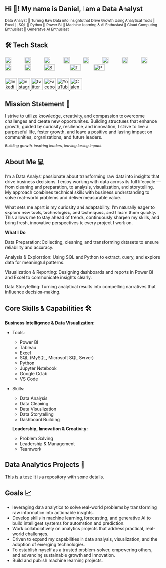 <h2 align="left">Hi 👋! My name is Daniel, I am a Data Analyst</h2>

<small>Data Analyst || Turning Raw Data into Insights that Drive Growth Using Analytical Tools || Excel || SQL || Python || Power BI || Machine Learning & AI Enthusiast || Cloud Computing Enthusiast || Generative AI Enthusiast</small>



###
## 🛠️ Tech Stack  

<div align="left">
  <img src="https://cdn.jsdelivr.net/gh/devicons/devicon/icons/python/python-original.svg" height="20" alt="python logo"  />
  <img width="35" />
  <img src="https://cdn.jsdelivr.net/gh/devicons/devicon/icons/microsoftsqlserver/microsoftsqlserver-plain.svg" height="20" alt="microsoftsqlserver logo"  />
  <img width="35" />
  <img src="https://cdn.jsdelivr.net/gh/devicons/devicon/icons/mysql/mysql-original.svg" height="20" alt="mysql logo"  />
  <img width="35" />
<!-- Power BI -->
  <img src="https://upload.wikimedia.org/wikipedia/commons/c/cf/New_Power_BI_Logo.svg" height="20" alt="Power BI logo" />
    <img width="35" />
  <img src="https://cdn.jsdelivr.net/gh/devicons/devicon/icons/vscode/vscode-original.svg" height="20" alt="VS Code logo" /> 
    <img width="35" />
  <!-- Excel -->
<img src="https://upload.wikimedia.org/wikipedia/commons/7/73/Microsoft_Excel_2013-2019_logo.svg" height="20" alt="Excel logo" />
<img width="35" />
<!-- Jupyter Notebook -->
<img src="https://upload.wikimedia.org/wikipedia/commons/3/38/Jupyter_logo.svg" height="20" alt="Jupyter Notebook logo" />
<img width="35" />
  <!-- Google Colab -->
<img src="https://colab.research.google.com/img/colab_favicon_256px.png" height="20" alt="Google Colab logo" />
<img width="35" />
  <!-- Tableau -->
<img src="https://cdn.worldvectorlogo.com/logos/tableau-software.svg" height="20" alt="Tableau logo" />
<img width="35" />
<img src="https://www.pngkey.com/png/detail/265-2659706_integrate-quickbooks-online-quickbooks-logo-transparent.png" height="20" alt="QuickBooks logo" />
<img width="35" />


  <img src="https://scikit-learn.org/stable/_static/scikit-learn-logo-small.png" height="20" width="35" alt="Scikit-learn logo" />
  <img width="40" />
  <img src="https://upload.wikimedia.org/wikipedia/commons/2/2d/Tensorflow_logo.svg" height="20" width="35" alt="TensorFlow logo" />
  <img width="35" />
  <img src="https://pytorch.org/assets/images/pytorch-logo.png" height="20" width="35" alt="PyTorch logo" />
  <img width="35" />
</div>  





###

<div align="left">
  <a href="https://www.linkedin.com/in/daddyselby/" target="_blank">
    <img src="https://img.shields.io/static/v1?message=Connect&logo=linkedin&label=LinkedIn&color=d6ce93&logoColor=white&labelColor=0077B5&style=flat" height="38" alt="linkedin logo"  />
      <!-- Instagram-->
  </a>
    <a href="https://www.instagram.com/daddyselbyds/" target="_blank">
  <img src="https://img.shields.io/static/v1?message=Connect&logo=instagram&label=Instagram&color=d6ce93&logoColor=white&labelColor=fb6f92&style=flat" height="38" alt="instagram logo"  />

   </a>
  <img src="https://img.shields.io/static/v1?message=Tweet&logo=twitter&label=Twitter&color=d6ce93&logoColor=white&labelColor=1DA1F2&style=flat" height="38" alt="twitter logo"  />
  <!-- Facebook -->
   </a>
    <a href="https://web.facebook.com/daniel.addyselby" target="_blank">
<img src="https://img.shields.io/static/v1?message=Connect&logo=facebook&label=Facebook&color=d6ce93&logoColor=white&labelColor=1877F2&style=flat" height="38" alt="Facebook logo" />

<!-- YouTube -->
<img src="https://img.shields.io/static/v1?message=Subscribe&logo=youtube&label=YouTube&color=d6ce93&logoColor=white&labelColor=FF0000&style=flat" height="38" alt="YouTube logo" />

<!-- Calendly -->
<a href="https://calendly.com/daddyselby" target="_blank">
  <img src="https://img.shields.io/static/v1?message=Schedule&logo=calendly&label=Calendly&color=d6ce93&logoColor=white&labelColor=00a2ff&style=flat" height="38" alt="Calendly logo" />
</a>

 </div>

### 

## Mission Statement 🎯 

I strive to utilize knowledge, creativity, and compassion to overcome challenges and create new opportunities. 
Building structures that enhance growth, guided by curiosity, resilience, and innovation, I strive to live a purposeful life, foster growth, and leave a positive and lasting impact on communities, organizations, and future leaders.

<sub>*Building growth, inspiring leaders, leaving lasting impact.*</sub>

 
###

## About Me :computer:

I’m a Data Analyst passionate about transforming raw data into insights that drive business decisions. I enjoy working with data across its full lifecycle — from cleaning and preparation, to analysis, visualization, and storytelling. My approach combines technical skills with business understanding to solve real-world problems and deliver measurable value.

What sets me apart is my curiosity and adaptability. I’m naturally eager to explore new tools, technologies, and techniques, and I learn them quickly. This allows me to stay ahead of trends, continuously sharpen my skills, and bring fresh, innovative perspectives to every project I work on.

**What I Do**

Data Preparation: Collecting, cleaning, and transforming datasets to ensure reliability and accuracy.

Analysis & Exploration: Using SQL and Python to extract, query, and explore data for meaningful patterns.

Visualization & Reporting: Designing dashboards and reports in Power BI and Excel to communicate insights clearly.

Data Storytelling: Turning analytical results into compelling narratives that influence decision-making.


## Core Skills & Capabilities :hammer_and_wrench: 

**Business Intelligence & Data Visualization:**
- Tools:
  - Power BI
  - Tableau
  - Excel
  - SQL (MySQL, Microsoft SQL Server)
  - Python
  - Jupyter Notebook
  - Google Colab
  - VS Code
- Skills:
  - Data Analysis
  - Data Cleaning
  - Data Visualization
  - Data Storytelling
  - Dashboard Building
  


  **Leadership, Innovation & Creativity:**
  - Problem Solving
  - Leadership & Management
  - Teamwork


## Data Analytics Projects :notebook:
[This is a test](https://github.com/DanielSelby/test): It is a repository with some details.




## Goals  📈
* leveraging data analytics to solve real-world problems by transforming raw information into actionable insights.
* Develop skills in machine learning, forecasting, and generative AI to build intelligent systems for automation and prediction.
* Work collaboratively on analytics projects that address practical, real-world challenges.
* Driven to expand my capabilities in data analysis, visualization, and the adoption of emerging technologies.
* To establish myself as a trusted problem-solver, empowering others, and advancing sustainable growth and innovation.
* Build and publish machine learning projects.
